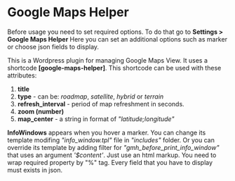 # Google Maps Helper
<p>
  Before usage you need to set required options. To do that go to <b>Settings > Google Maps Helper</b> Here you can set an additional options such as marker or choose json fields to display.  
</p>
<p>This is a Wordpress plugin for managing Google Maps View.
It uses a shortcode <b>[google-maps-helper]</b>. This shortcode can be used with these attributes:</p> 
<ol>
  <li><b>title</b></li>
  <li><b>type</b> - can be: <i>roadmap</i>, <i>satellite</i>, <i>hybrid</i> or <i>terrain</i></li>
  <li><b>refresh_interval</b> - period of map refreshment in seconds.</li>
  <li><b>zoom (number)</b></li>
  <li><b>map_center</b> - a string in format of <i>"latitude;longitude"</i></li>
</ol>  
<p><b>InfoWindows</b> appears when you hover a marker. You can change its template modifing <i>"info_window.tpl"</i> file in <i>"includes"</i> folder. Or you can override its template by adding filter for <i>"gmh_before_print_info_window"</i> that uses an argument <i>'$content'</i>. Just use an html markup. You need to wrap required property by "%" tag. Every field that you have to display must exists in json.</p>
